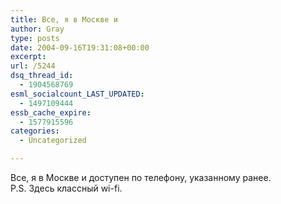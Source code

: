 ```yaml
---
title: Все, я в Москве и
author: Gray
type: posts
date: 2004-09-16T19:31:08+00:00
excerpt:
url: /5244
dsq_thread_id:
  - 1904568769
esml_socialcount_LAST_UPDATED:
  - 1497109444
essb_cache_expire:
  - 1577915596
categories:
  - Uncategorized

---
```








Все, я в Москве и доступен по телефону, указанному ранее.  
P.S. Здесь классный wi-fi.